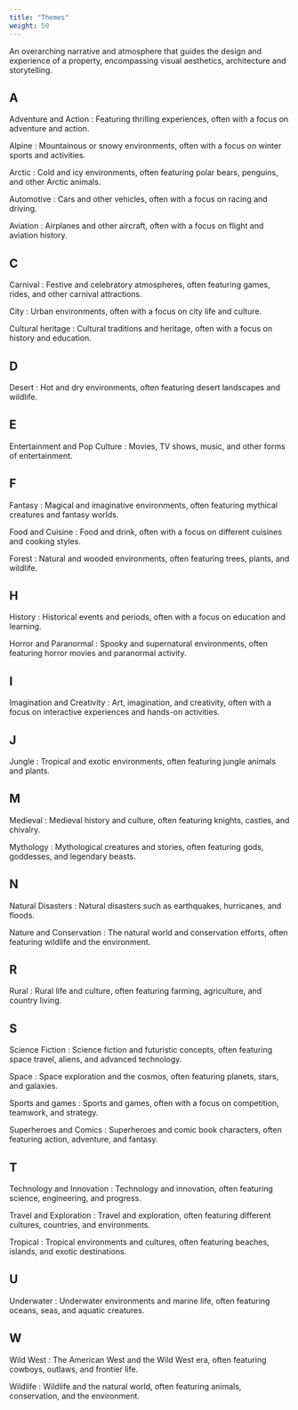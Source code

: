 ```yaml
---
title: "Themes"
weight: 50
---
```


An overarching narrative and atmosphere that guides the design and experience of a property, encompassing visual aesthetics, architecture and storytelling.


## A
Adventure and Action
: Featuring thrilling experiences, often with a focus on adventure and action.

Alpine
: Mountainous or snowy environments, often with a focus on winter sports and activities.

Arctic
: Cold and icy environments, often featuring polar bears, penguins, and other Arctic animals.

Automotive
: Cars and other vehicles, often with a focus on racing and driving.

Aviation
: Airplanes and other aircraft, often with a focus on flight and aviation history.

## C
Carnival
: Festive and celebratory atmospheres, often featuring games, rides, and other carnival attractions.

City
: Urban environments, often with a focus on city life and culture.

Cultural heritage
: Cultural traditions and heritage, often with a focus on history and education.

## D
Desert
: Hot and dry environments, often featuring desert landscapes and wildlife.

## E
Entertainment and Pop Culture
: Movies, TV shows, music, and other forms of entertainment.

## F
Fantasy
: Magical and imaginative environments, often featuring mythical creatures and fantasy worlds.

Food and Cuisine
: Food and drink, often with a focus on different cuisines and cooking styles.

Forest
: Natural and wooded environments, often featuring trees, plants, and wildlife.

## H
History
: Historical events and periods, often with a focus on education and learning.

Horror and Paranormal
: Spooky and supernatural environments, often featuring horror movies and paranormal activity.

## I
Imagination and Creativity
: Art, imagination, and creativity, often with a focus on interactive experiences and hands-on activities.

## J
Jungle
: Tropical and exotic environments, often featuring jungle animals and plants.

## M
Medieval
: Medieval history and culture, often featuring knights, castles, and chivalry.

Mythology
: Mythological creatures and stories, often featuring gods, goddesses, and legendary beasts.

## N
Natural Disasters
: Natural disasters such as earthquakes, hurricanes, and floods.

Nature and Conservation
: The natural world and conservation efforts, often featuring wildlife and the environment.

## R
Rural
: Rural life and culture, often featuring farming, agriculture, and country living.

## S
Science Fiction
: Science fiction and futuristic concepts, often featuring space travel, aliens, and advanced technology.

Space
: Space exploration and the cosmos, often featuring planets, stars, and galaxies.

Sports and games
: Sports and games, often with a focus on competition, teamwork, and strategy.

Superheroes and Comics
: Superheroes and comic book characters, often featuring action, adventure, and fantasy.

## T
Technology and Innovation
: Technology and innovation, often featuring science, engineering, and progress.

Travel and Exploration
: Travel and exploration, often featuring different cultures, countries, and environments.

Tropical
: Tropical environments and cultures, often featuring beaches, islands, and exotic destinations.

## U
Underwater
: Underwater environments and marine life, often featuring oceans, seas, and aquatic creatures.

## W
Wild West
: The American West and the Wild West era, often featuring cowboys, outlaws, and frontier life.

Wildlife
: Wildlife and the natural world, often featuring animals, conservation, and the environment.

